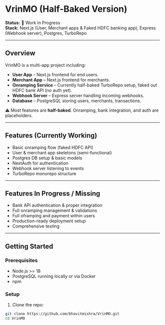 # VrinMO (Half-Baked Version)

**Status:** 🚧 Work in Progress  
**Stack:** Next.js (User, Merchant apps & Faked HDFC banking app), Express (Webhook server), Postgres, TurboRepo  

---

## Overview

VrinMO is a multi-app project including:

- **User App** – Next.js frontend for end users.
- **Merchant App** – Next.js frontend for merchants.
- **Onramping Service** – Currently half-baked TurboRepo setup, faked out HDFC bank API (no auth yet).
- **Webhook Server** – Express server handling incoming webhooks.
- **Database** – PostgreSQL storing users, merchants, transactions.

⚠️ Most features are **half-baked**. Onramping, bank integration, and auth are placeholders.

---

## Features (Currently Working)

- Basic onramping flow (faked HDFC API)  
- User & merchant app skeletons (semi-functional) 
- Postgres DB setup & basic models
- NextAuth for authentication
- Webhook server listening to events  
- TurboRepo monorepo structure  

---

## Features In Progress / Missing

- Bank API authentication & proper integration  
- Full onramping management & validations
- Full oframping and payment within users 
- Production-ready deployment setup  
- Comprehensive testing

---

## Getting Started

### Prerequisites

- Node.js >= 18  
- PostgreSQL running locally or via Docker  
- npm  

### Setup

1. Clone the repo:

```bash
git clone https://github.com/bhavitmishra/VrinMO.git
cd VrinMO
